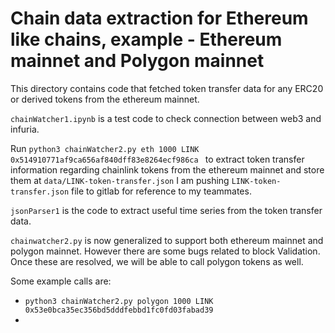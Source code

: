 # Chain data extraction for Ethereum like chains, example - Ethereum mainnet and Polygon mainnet

This directory contains code that fetched token transfer data for any ERC20 or derived tokens from the ethereum mainnet.

`chainWatcher1.ipynb` is a test code to check connection between web3 and infuria.

Run `python3 chainWatcher2.py eth 1000 LINK 0x514910771af9ca656af840dff83e8264ecf986ca
` to extract
token transfer information regarding chainlink tokens from the ethereum mainnet and store them at `data/LINK-token-transfer.json`
I am pushing `LINK-token-transfer.json` file to gitlab for reference to my teammates. 

`jsonParser1` is the code to extract useful time series from the token transfer data.

`chainwatcher2.py` is now generalized to support both ethereum mainnet and polygon mainnet. However there are some bugs related to block Validation. 
Once these are resolved, we will be able to call polygon tokens as well.

Some example calls are:
- `python3 chainWatcher2.py polygon 1000 LINK 0x53e0bca35ec356bd5dddfebbd1fc0fd03fabad39`
- 
